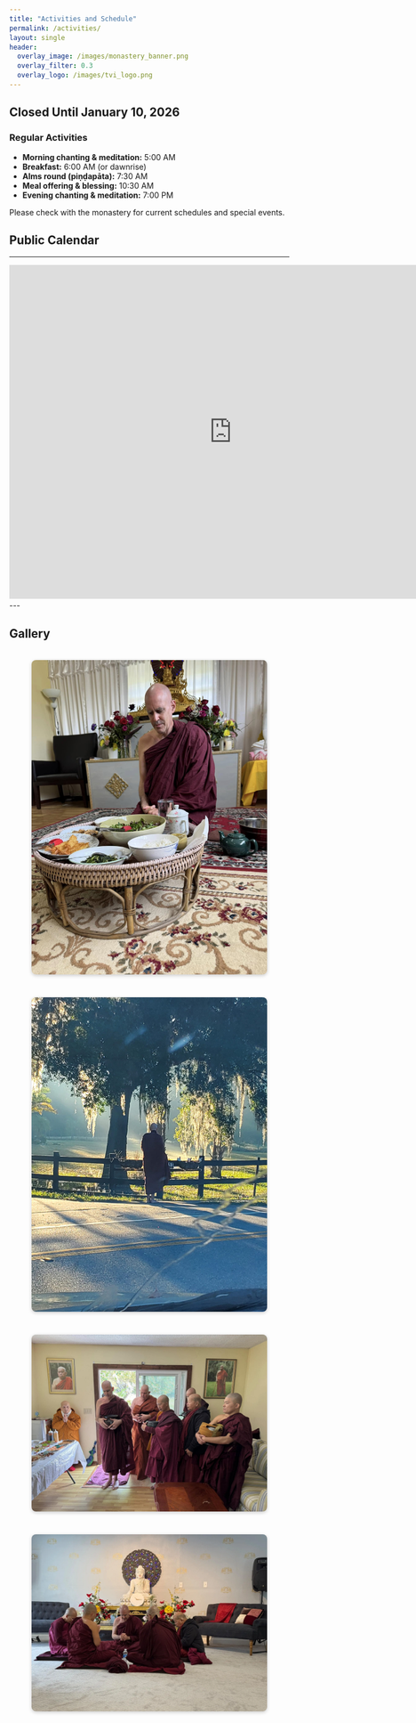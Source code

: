```yaml
---
title: "Activities and Schedule"
permalink: /activities/
layout: single
header:
  overlay_image: /images/monastery_banner.png
  overlay_filter: 0.3
  overlay_logo: /images/tvi_logo.png
---
```


## Closed Until January 10, 2026

### Regular Activities

- **Morning chanting & meditation:** 5:00 AM  
- **Breakfast:** 6:00 AM (or dawnrise)  
- **Alms round (piṇḍapāta):** 7:30 AM  
- **Meal offering & blessing:** 10:30 AM  
- **Evening chanting & meditation:** 7:00 PM  

Please check with the monastery for current schedules and special events.

## Public Calendar
---
<iframe
  src="https://calendar.google.com/calendar/embed?src=a9990f54cc62171dfef7a892c552c8964dc1a18735784e6d8c36803ce3cffb9b%40group.calendar.google.com&ctz=Asia%2FColombo"
  style="border: 0"
  width="800"
  height="600"
  frameborder="0"
  scrolling="no">
</iframe>
---


## Gallery

<div class="gallery">
  <figure>
    <img src="/images/bhante_food_tvi.jpg" alt="Bhante getting food">
  </figure>
  <figure>
    <img src="/images/bhante_alms.jpg" alt="Monks on alms round">
  </figure>
  <figure>
    <img src="/images/monks_in_house.jpg" alt="Visitors offering food to monks">
  </figure>
  <figure>
    <img src="/images/patimokkha-geneva.webp" alt="Meditation hall interior">
  </figure>
</div>

<style>
.gallery {
  display: grid;
  grid-template-columns: repeat(auto-fit, minmax(250px, 1fr));
  gap: 10px;
  margin-top: 1.5em;
}
.gallery img {
  width: 100%;
  height: auto;
  border-radius: 8px;
  box-shadow: 0 2px 6px rgba(0,0,0,0.2);
  transition: transform 0.2s ease-in-out;
}
.gallery img:hover {
  transform: scale(1.03);
}
</style>
